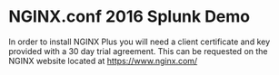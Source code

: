 # NGINX.conf 2016 Splunk Demo

In order to install NGINX Plus you will need a client certificate and key
provided with a 30 day trial agreement. This can be requested
on the NGINX website located at https://www.nginx.com/


